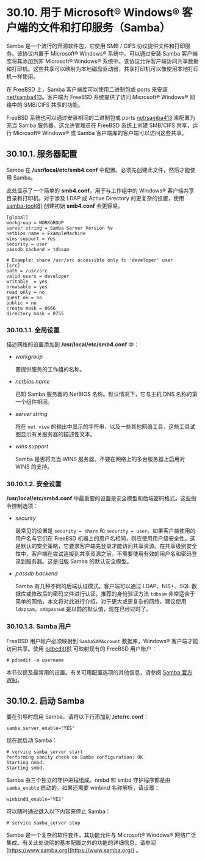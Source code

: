 # 30.10. 用于 Microsoft® Windows® 客户端的文件和打印服务（Samba）

Samba 是一个流行的开源软件包，它使用 SMB / CIFS 协议提供文件和打印服务。该协议内置于 Microsoft® Windows® 系统中。可以通过安装 Samba 客户端库将其添加到非 Microsoft® Windows® 系统中。该协议允许客户端访问共享数据和打印机。这些共享可以映射为本地磁盘驱动器，共享打印机可以像使用本地打印机一样使用。

在 FreeBSD 上，Samba 客户端库可以使用二进制包或 ports 来安装 [net/samba413](https://cgit.freebsd.org/ports/tree/net/samba413/pkg-descr)。客户端为 FreeBSD 系统提供了访问 Microsoft® Windows® 网络中的 SMB/CIFS 共享的功能。

FreeBSD 系统也可以通过安装相同的二进制包或 ports [net/samba413](https://cgit.freebsd.org/ports/tree/net/samba413/pkg-descr) 来配置为充当 Samba 服务器。这允许管理员在 FreeBSD 系统上创建 SMB/CIFS 共享，运行 Microsoft® Windows® 或 Samba 客户端库的客户端可以访问这些共享。

## 30.10.1. 服务器配置

Samba 在 **/usr/local/etc/smb4.conf** 中配置。必须先创建此文件，然后才能使用 Samba。

此处显示了一个简单的 **smb4.conf**，用于与工作组中的 Windows® 客户端共享目录和打印机。对于涉及 LDAP 或 Active Directory 的更复杂的设置，使用 [samba-tool(8)](https://www.freebsd.org/cgi/man.cgi?query=samba-tool&sektion=8&format=html) 创建初始 **smb4.conf** 会更容易。

```
[global]
workgroup = WORKGROUP
server string = Samba Server Version %v
netbios name = ExampleMachine
wins support = Yes
security = user
passdb backend = tdbsam

# Example: share /usr/src accessible only to 'developer' user
[src]
path = /usr/src
valid users = developer
writable  = yes
browsable = yes
read only = no
guest ok = no
public = no
create mask = 0666
directory mask = 0755
```

### 30.10.1.1. 全局设置

描述网络的设置添加到 **/usr/local/etc/smb4.conf** 中：

- *workgroup*

  要提供服务的工作组的名称。

- *netbios name*

  已知 Samba 服务器的 NetBIOS 名称。默认情况下，它与主机 DNS 名称的第一个组件相同。

- *server string*

  将在 `net view` 的输出中显示的字符串，以及一些其他网络工具，这些工具试图显示有关服务器的描述性文本。

- *wins support*

  Samba 是否将充当 WINS 服务器。不要在网络上的多台服务器上启用对 WINS 的支持。

### 30.10.1.2. 安全设置

**/usr/local/etc/smb4.conf** 中最重要的设置是安全模型和后端密码格式。这些指令控制选项：

- *security*

  最常见的设置是 `security = share` 和 `security = user`。如果客户端使用的用户名与它们在 FreeBSD 机器上的用户名相同，则应使用用户级安全性。这是默认的安全策略，它要求客户端先登录才能访问共享资源。在共享级别安全性中，客户端在尝试连接到共享资源之前，不需要使用有效的用户名和密码登录到服务器。这是旧版 Samba 的默认安全模型。

- *passdb backend*

  Samba 有几种不同的后端认证模式。客户端可以通过 LDAP、NIS+、SQL 数据库或修改后的密码文件进行认证。推荐的身份验证方法 `tdbsam` 非常适合于简单的网络，本文将对此进行介绍。对于更大或更复杂的网络，建议使用 `ldapsam`。`smbpasswd` 是以前的默认值，现在已经过时了。

### 30.10.1.3. Samba 用户

FreeBSD 用户帐户必须映射到 `SambaSAMAccount` 数据库，Windows® 客户端才能访问共享。使用 [pdbedit(8)](https://www.freebsd.org/cgi/man.cgi?query=pdbedit&sektion=8&format=html) 可映射现有的 FreeBSD 用户帐户：

```
# pdbedit -a username
```

本节仅提及最常用的设置。有关可用配置选项的其他信息，请参阅 [Samba 官方 Wiki](https://wiki.samba.org/)。

## 30.10.2. 启动 Samba

要在引导时启用 Samba，请将以下行添加到 **/etc/rc.conf**：

```
samba_server_enable="YES"
```

现在就启动 Samba：

```
# service samba_server start
Performing sanity check on Samba configuration: OK
Starting nmbd.
Starting smbd.
```

Samba 由三个独立的守护进程组成。nmbd 和 smbd 守护程序都是由`samba_enable` 启动的。如果还需要 winbind 名称解析，请设置：

```
winbindd_enable="YES"
```

可以随时通过键入以下内容来停止 Samba：

```
# service samba_server stop
```

Samba 是一个复杂的软件套件，其功能允许与 Microsoft® Windows® 网络广泛集成。有关此处说明的基本配置之外的功能的详细信息，请参阅 [https://www.samba.org](https://www.samba.org/) 。
